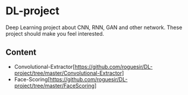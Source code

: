 # DL-project
Deep Learning project about CNN, RNN, GAN and other network.
These project should make you feel interested.

## Content
- Convolutional-Extractor[https://github.com/roguesir/DL-project/tree/master/Convolutional-Extractor]
- Face-Scoring[https://github.com/roguesir/DL-project/tree/master/FaceScoring]